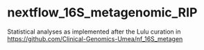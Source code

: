 # nextflow_16S_metagenomic_RIP

Statistical analyses as implemented after the Lulu curation in https://github.com/Clinical-Genomics-Umea/nf_16S_metagen 




